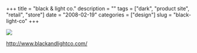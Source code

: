 +++
title = "black & light co."
description = ""
tags = ["dark", "product site", "retail", "store"]
date = "2008-02-19"
categories = ["design"]
slug = "black-light-co"
+++


 

  <div id="screens-thumbs" class="clearfix">
    <div class="txt-center" id="design-submission"><a href="http://www.blackandlightco.com/"><img id='bluga-thumbnail-903' class='bluga-thumbnail large' src='//media.konigi.com/bluga/
wt47f279d44c8a2_0.jpg'/></a></div>  
  </div>   
<p><a href="http://www.blackandlightco.com/">http://www.blackandlightco.com/</a></p>




